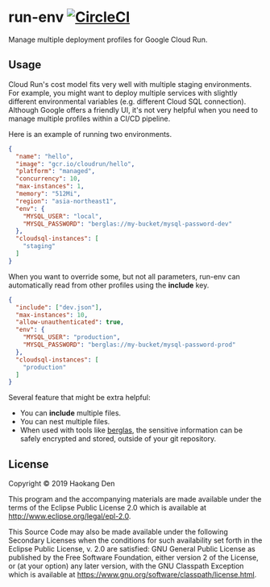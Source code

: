 # run-env [![CircleCI](https://circleci.com/gh/hden/run-env/tree/master.svg?style=svg)](https://circleci.com/gh/hden/run-env/tree/master)

Manage multiple deployment profiles for Google Cloud Run.

## Usage

Cloud Run's cost model fits very well with multiple staging environments.
For example, you might want to deploy multiple services with slightly different
environmental variables (e.g. different Cloud SQL connection). Although Google
offers a friendly UI, it's not very helpful when you need to manage multiple
profiles within a CI/CD pipeline.

Here is an example of running two environments.

```dev.json
{
  "name": "hello",
  "image": "gcr.io/cloudrun/hello",
  "platform": "managed",
  "concurrency": 10,
  "max-instances": 1,
  "memory": "512Mi",
  "region": "asia-northeast1",
  "env": {
    "MYSQL_USER": "local",
    "MYSQL_PASSWORD": "berglas://my-bucket/mysql-password-dev"
  },
  "cloudsql-instances": [
    "staging"
  ]
}
```

When you want to override some, but not all parameters, run-env can automatically
read from other profiles using the **include** key.

```prod.json
{
  "include": ["dev.json"],
  "max-instances": 10,
  "allow-unauthenticated": true,
  "env": {
    "MYSQL_USER": "production",
    "MYSQL_PASSWORD": "berglas://my-bucket/mysql-password-prod"
  },
  "cloudsql-instances": [
    "production"
  ]
}
```

Several feature that might be extra helpful:

* You can **include** multiple files.
* You can nest multiple files.
* When used with tools like [berglas](https://github.com/GoogleCloudPlatform/berglas), the sensitive information can be safely encrypted and stored, outside of your git repository.

## License

Copyright © 2019 Haokang Den

This program and the accompanying materials are made available under the
terms of the Eclipse Public License 2.0 which is available at
http://www.eclipse.org/legal/epl-2.0.

This Source Code may also be made available under the following Secondary
Licenses when the conditions for such availability set forth in the Eclipse
Public License, v. 2.0 are satisfied: GNU General Public License as published by
the Free Software Foundation, either version 2 of the License, or (at your
option) any later version, with the GNU Classpath Exception which is available
at https://www.gnu.org/software/classpath/license.html.
